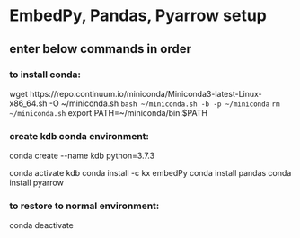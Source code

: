 # EmbedPy, Pandas, Pyarrow setup
## enter below commands in order
### to install conda:
 wget https://<span></span>repo.continuum.io/miniconda/Miniconda3-latest-Linux-x86_64.sh -O  ~/miniconda.sh
 `` bash ~/miniconda.sh -b -p ~/miniconda `` 
`` rm ~/miniconda.sh ``
export PATH=~/miniconda/bin:$PATH 
### create kdb conda environment:
conda create --name kdb python=3.7.3

conda activate kdb
conda install -c kx embedPy
conda install pandas
conda install pyarrow
 
 
 ### to restore to normal environment:
 conda deactivate
